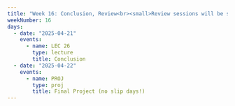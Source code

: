 ```yaml
---
title: "Week 16: Conclusion, Review<br><small>Review sessions will be scheduled during the week.</small>"
weekNumber: 16
days:
  - date: "2025-04-21"
    events:
      - name: LEC 26
        type: lecture
        title: Conclusion
  - date: "2025-04-22"
    events:
      - name: PROJ
        type: proj
        title: Final Project (no slip days!)
---
```

